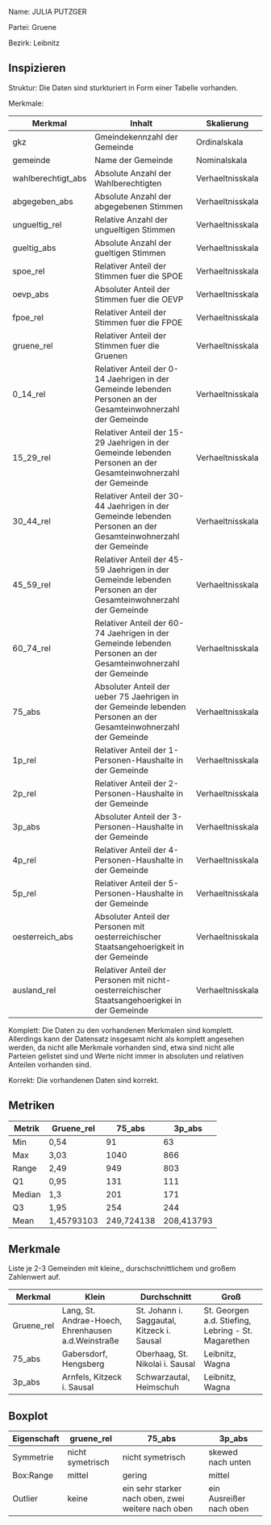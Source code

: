 Name: JULIA PUTZGER

Partei: Gruene

Bezirk: Leibnitz

## Inspizieren

Struktur: Die Daten sind sturkturiert in Form einer Tabelle vorhanden.

Merkmale:

| Merkmal | Inhalt | Skalierung |
|---------|---------|----------------|
| gkz | Gmeindekennzahl der Gemeinde | Ordinalskala |
| gemeinde | Name der Gemeinde | Nominalskala |
| wahlberechtigt_abs | Absolute Anzahl der Wahlberechtigten | Verhaeltnisskala |
| abgegeben_abs | Absolute Anzahl der abgegebenen Stimmen | Verhaeltnisskala |
| ungueltig_rel | Relative Anzahl der ungueltigen Stimmen | Verhaeltnisskala |
| gueltig_abs | Absolute Anzahl der gueltigen Stimmen | Verhaeltnisskala |
| spoe_rel | Relativer Anteil der Stimmen fuer die SPOE | Verhaeltnisskala |
| oevp_abs | Absoluter Anteil der Stimmen fuer die OEVP | Verhaeltnisskala |
| fpoe_rel | Relativer Anteil der Stimmen fuer die FPOE | Verhaeltnisskala |
| gruene_rel | Relativer Anteil der Stimmen fuer die Gruenen | Verhaeltnisskala |
| 0_14_rel | Relativer Anteil der 0-14 Jaehrigen in der Gemeinde lebenden Personen an der Gesamteinwohnerzahl der Gemeinde | Verhaeltnisskala |
| 15_29_rel | Relativer Anteil der 15-29 Jaehrigen in der Gemeinde lebenden Personen an der Gesamteinwohnerzahl der Gemeinde | Verhaeltnisskala |
| 30_44_rel | Relativer Anteil der 30-44 Jaehrigen in der Gemeinde lebenden Personen an der Gesamteinwohnerzahl der Gemeinde | Verhaeltnisskala |
| 45_59_rel | Relativer Anteil der 45-59 Jaehrigen in der Gemeinde lebenden Personen an der Gesamteinwohnerzahl der Gemeinde | Verhaeltnisskala |
| 60_74_rel | Relativer Anteil der 60-74 Jaehrigen in der Gemeinde lebenden Personen an der Gesamteinwohnerzahl der Gemeinde | Verhaeltnisskala |
| 75_abs | Absoluter Anteil der ueber 75 Jaehrigen in der Gemeinde lebenden Personen an der Gesamteinwohnerzahl der Gemeinde | Verhaeltnisskala |
| 1p_rel | Relativer Anteil der 1-Personen-Haushalte in der Gemeinde | Verhaeltnisskala |
| 2p_rel | Relativer Anteil der 2-Personen-Haushalte in der Gemeinde | Verhaeltnisskala |
| 3p_abs | Absoluter Anteil der 3-Personen-Haushalte in der Gemeinde | Verhaeltnisskala |
| 4p_rel | Relativer Anteil der 4-Personen-Haushalte in der Gemeinde | Verhaeltnisskala |
| 5p_rel | Relativer Anteil der 5-Personen-Haushalte in der Gemeinde | Verhaeltnisskala |
| oesterreich_abs | Absoluter Anteil der Personen mit oesterreichischer Staatsangehoerigkeit in der Gemeinde | Verhaeltnisskala |
| ausland_rel | Relativer Anteil der Personen mit nicht-oesterreichischer Staatsangehoerigkei in der Gemeinde | Verhaeltnisskala |

Komplett: Die Daten zu den vorhandenen Merkmalen sind komplett. Allerdings kann der Datensatz insgesamt nicht als komplett angesehen werden, da nicht alle Merkmale vorhanden sind, etwa sind nicht alle Parteien gelistet sind und Werte nicht immer in absoluten und relativen Anteilen vorhanden sind.

Korrekt: Die vorhandenen Daten sind korrekt.

## Metriken

| Metrik | Gruene_rel | 75_abs | 3p_abs |
|--------|---------|---------|---------|
| Min | 0,54 | 91 | 63 |
| Max | 3,03 | 1040 | 866 |
| Range | 2,49 | 949 | 803 |
| Q1 | 0,95 | 131 | 111 |
| Median | 1,3 | 201 | 171 |
| Q3 | 1,95 | 254 | 244 |
| Mean | 1,45793103 | 249,724138 | 208,413793 |


## Merkmale

Liste je 2-3 Gemeinden mit kleine,, durschschnittlichem und großem Zahlenwert auf.

| Merkmal | Klein | Durchschnitt | Groß |
|---------|-------|--------------|------|
| Gruene_rel | Lang, St. Andrae-Hoech, Ehrenhausen a.d.Weinstraße | St. Johann i. Saggautal, Kitzeck i. Sausal | St. Georgen a.d. Stiefing, Lebring - St. Magarethen |
| 75_abs | Gabersdorf, Hengsberg | Oberhaag, St. Nikolai i. Sausal | Leibnitz, Wagna |
| 3p_abs | Arnfels, Kitzeck i. Sausal | Schwarzautal, Heimschuh | Leibnitz, Wagna |

## Boxplot

| Eigenschaft | gruene_rel | 75_abs | 3p_abs |
|-------------|---------|---------|---------|
| Symmetrie | nicht symetrisch | nicht symetrisch | skewed nach unten |
| Box:Range | mittel | gering | mittel |
| Outlier | keine | ein sehr starker nach oben, zwei weitere nach oben | ein Ausreißer nach oben |

